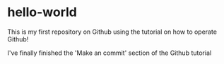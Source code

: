 # hello-world
This is my first repository on Github using the tutorial on how to operate Github!

I've finally finished the 'Make an commit' section of the Github tutorial 

